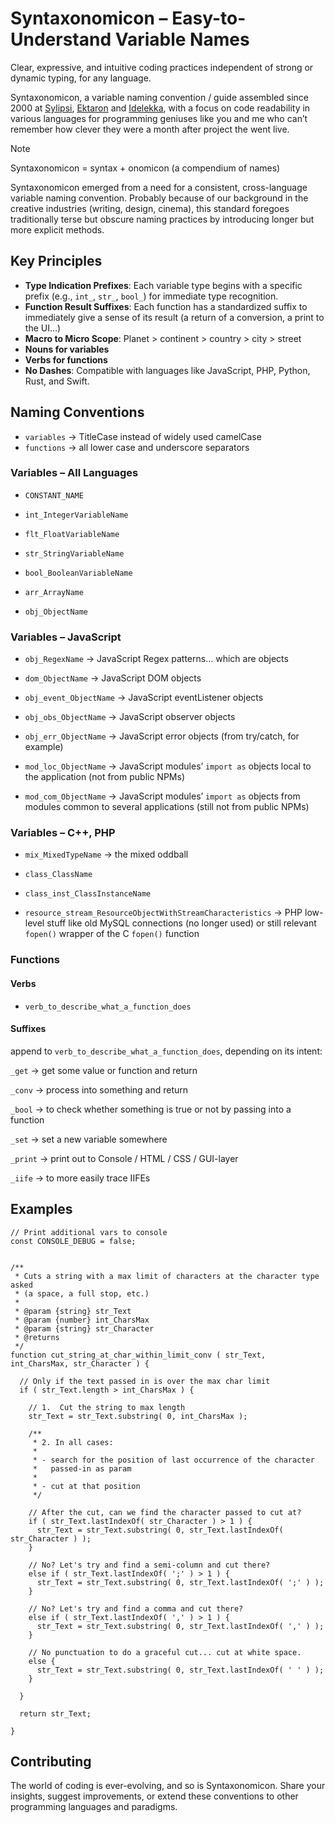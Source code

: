 # Syntaxonomicon – Easy-to-Understand Variable Names

Clear, expressive, and intuitive coding practices independent of strong or dynamic typing, for any language.

Syntaxonomicon, a variable naming convention / guide assembled since 2000 at [Sylipsi](https://sylipsi.com), [Ektaron](https://ektaron.com) and [Idelekka](https://Idelekka.com), with a focus on code readability in various languages for programming geniuses like you and me who can’t remember how clever they were a month after project the went live.

> [!NOTE]
> Syntaxonomicon = syntax +  onomicon (a compendium of names)

Syntaxonomicon emerged from a need for a consistent, cross-language variable naming convention. Probably because of our background in the creative industries (writing, design, cinema), this standard foregoes traditionally terse but obscure naming practices by introducing longer but more explicit methods.

## Key Principles

- **Type Indication Prefixes**: Each variable type begins with a specific prefix (e.g., `int_`, `str_`, `bool_`) for immediate type recognition.
- **Function Result Suffixes**: Each function has a standardized suffix to immediately give a sense of its result (a return of a conversion, a print to the UI…)
- **Macro to Micro Scope**: Planet > continent > country > city > street
- **Nouns for variables**
- **Verbs for functions**
- **No Dashes**: Compatible with languages like JavaScript, PHP, Python, Rust, and Swift.

## Naming Conventions

- `variables` → TitleCase instead of widely used camelCase
- `functions` → all lower case and underscore separators

### Variables – All Languages

- `CONSTANT_NAME`

- `int_IntegerVariableName`

- `flt_FloatVariableName`

- `str_StringVariableName`

- `bool_BooleanVariableName`

- `arr_ArrayName`

- `obj_ObjectName`

### Variables – JavaScript

- `obj_RegexName` → JavaScript Regex patterns… which are objects

- `dom_ObjectName` → JavaScript DOM objects

- `obj_event_ObjectName` → JavaScript eventListener objects

- `obj_obs_ObjectName` →	JavaScript observer objects

- `obj_err_ObjectName` → JavaScript error objects (from try/catch, for example)

- `mod_loc_ObjectName` →	JavaScript modules’ `import as` objects local to the application (not from public NPMs)

- `mod_com_ObjectName` → JavaScript modules’ `import as` objects from modules common to several applications (still not from public NPMs)

### Variables – C++, PHP

- `mix_MixedTypeName` → the mixed oddball

- `class_ClassName`

- `class_inst_ClassInstanceName`

- `resource_stream_ResourceObjectWithStreamCharacteristics` → PHP low-level stuff like old MySQL connections (no longer used) or still relevant `fopen()` wrapper of the C `fopen()` function

### Functions

#### Verbs

- `verb_to_describe_what_a_function_does`

#### Suffixes

append to `verb_to_describe_what_a_function_does`, depending on its intent:

`_get` → get some value or function and return

`_conv` → process into something and return

`_bool` → to check whether something is true or not by passing into a function

`_set` → set a new variable somewhere

`_print` → print out to Console / HTML / CSS / GUI-layer

`_iife` → to more easily trace IIFEs

## Examples

``````JS
// Print additional vars to console
const CONSOLE_DEBUG = false;


/**
 * Cuts a string with a max limit of characters at the character type asked
 * (a space, a full stop, etc.)
 *
 * @param {string} str_Text
 * @param {number} int_CharsMax
 * @param {string} str_Character
 * @returns
 */
function cut_string_at_char_within_limit_conv ( str_Text, int_CharsMax, str_Character ) {

  // Only if the text passed in is over the max char limit
  if ( str_Text.length > int_CharsMax ) {

    // 1.  Cut the string to max length
    str_Text = str_Text.substring( 0, int_CharsMax );

    /**
     * 2. In all cases:
     *
     * - search for the position of last occurrence of the character
     *   passed-in as param
     *
     * - cut at that position
     */

    // After the cut, can we find the character passed to cut at?
    if ( str_Text.lastIndexOf( str_Character ) > 1 ) {
      str_Text = str_Text.substring( 0, str_Text.lastIndexOf( str_Character ) );
    }

    // No? Let's try and find a semi-column and cut there?
    else if ( str_Text.lastIndexOf( ';' ) > 1 ) {
      str_Text = str_Text.substring( 0, str_Text.lastIndexOf( ';' ) );
    }

    // No? Let's try and find a comma and cut there?
    else if ( str_Text.lastIndexOf( ',' ) > 1 ) {
      str_Text = str_Text.substring( 0, str_Text.lastIndexOf( ',' ) );
    }

    // No punctuation to do a graceful cut... cut at white space.
    else {
      str_Text = str_Text.substring( 0, str_Text.lastIndexOf( ' ' ) );
    }

  }

  return str_Text;

}
``````


## Contributing

The world of coding is ever-evolving, and so is Syntaxonomicon. Share your insights, suggest improvements, or extend these conventions to other programming languages and paradigms.
